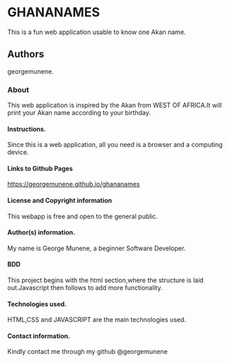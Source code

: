 # GHANANAMES
This is a fun web application usable to know one Akan name.

## Authors
georgemunene.

### About
This web application is inspired by the Akan from WEST OF AFRICA.It will print your Akan name according to your birthday.

#### Instructions.
Since this is a web application, all you need is a browser and a computing device.

#### Links to Github Pages
https://georgemunene.github.io/ghananames

#### License and Copyright information
This webapp is free and open to the general public.

#### Author(s) information.
My name is George Munene, a beginner Software Developer.

#### BDD
This project begins with the html section,where the structure is laid out.Javascript then follows to add more functionality.

#### Technologies used.
HTML,CSS and JAVASCRIPT are the main technologies used.

#### Contact information.
Kindly contact me through my github @georgemunene
 